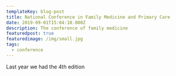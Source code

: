 ```yaml
---
templateKey: blog-post
title: National Conference in Family Medicine and Primary Care
date: 2019-09-01T15:04:10.000Z
description: The conference of family medicine
featuredpost: true
featuredimage: /img/small.jpg
tags:
  - conference
---
```

Last year we had the 4th edition

